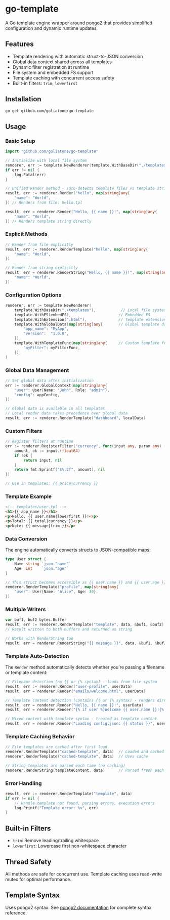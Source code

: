 # go-template

A Go template engine wrapper around pongo2 that provides simplified configuration and dynamic runtime updates.

## Features

- Template rendering with automatic struct-to-JSON conversion
- Global data context shared across all templates
- Dynamic filter registration at runtime
- File system and embedded FS support
- Template caching with concurrent access safety
- Built-in filters: `trim`, `lowerfirst`

## Installation

```bash
go get github.com/goliatone/go-template
```

## Usage

### Basic Setup

```go
import "github.com/goliatone/go-template"

// Initialize with local file system
renderer, err := template.NewRenderer(template.WithBaseDir("./templates"))
if err != nil {
    log.Fatal(err)
}

// Unified Render method - auto-detects template files vs template strings
result, err := renderer.Render("hello", map[string]any{
    "name": "World",
}) // Renders from file: hello.tpl

result, err = renderer.Render("Hello, {{ name }}!", map[string]any{
    "name": "World",
}) // Renders template string directly
```

### Explicit Methods

```go
// Render from file explicitly
result, err := renderer.RenderTemplate("hello", map[string]any{
    "name": "World",
})

// Render from string explicitly
result, err = renderer.RenderString("Hello, {{ name }}!", map[string]any{
    "name": "World",
})
```

### Configuration Options

```go
renderer, err := template.NewRenderer(
    template.WithBaseDir("./templates"),           // Local file system
    template.WithFS(embedFS),                     // Embedded FS
    template.WithExtension(".html"),              // Template extension (default: .tpl)
    template.WithGlobalData(map[string]any{       // Global template data
        "app_name": "MyApp",
        "version":  "1.0.0",
    }),
    template.WithTemplateFunc(map[string]any{     // Custom template functions
        "myFilter": myFilterFunc,
    }),
)
```

### Global Data Management

```go
// Set global data after initialization
err := renderer.GlobalContext(map[string]any{
    "user": User{Name: "John", Role: "admin"},
    "config": appConfig,
})

// Global data is available in all templates
// Local render data takes precedence over global data
result, err := renderer.RenderTemplate("dashboard", localData)
```

### Custom Filters

```go
// Register filters at runtime
err := renderer.RegisterFilter("currency", func(input any, param any) (any, error) {
    amount, ok := input.(float64)
    if !ok {
        return input, nil
    }
    return fmt.Sprintf("$%.2f", amount), nil
})

// Use in templates: {{ price|currency }}
```

### Template Example

```html
<!-- templates/user.tpl -->
<h1>{{ app_name }}</h1>
<p>Hello, {{ user.name|lowerfirst }}!</p>
<p>Total: {{ total|currency }}</p>
<p>Note: {{ message|trim }}</p>
```

### Data Conversion

The engine automatically converts structs to JSON-compatible maps:

```go
type User struct {
    Name string `json:"name"`
    Age  int    `json:"age"`
}

// This struct becomes accessible as {{ user.name }} and {{ user.age }} in templates
renderer.RenderTemplate("profile", map[string]any{
    "user": User{Name: "Alice", Age: 30},
})
```

### Multiple Writers

```go
var buf1, buf2 bytes.Buffer
result, err := renderer.RenderTemplate("template", data, &buf1, &buf2)
// Result written to both buffers and returned as string

// Works with RenderString too
result, err = renderer.RenderString("{{ message }}", data, &buf1, &buf2)
```

### Template Auto-Detection

The `Render` method automatically detects whether you're passing a filename or template content:

```go
// Filename detection (no {{ or {% syntax) - loads from file system
result, err := renderer.Render("user-profile", userData)
result, err = renderer.Render("emails/welcome.html", userData)

// Template content detection (contains {{ or {% syntax) - renders directly
result, err = renderer.Render("Hello, {{ name }}!", userData)
result, err = renderer.Render("{% if user %}Welcome {{ user.name }}!{% endif %}", userData)

// Mixed content with template syntax - treated as template content
result, err = renderer.Render("Loading config.json: {{ status }}", userData)
```

### Template Caching Behavior

```go
// File templates are cached after first load
renderer.RenderTemplate("cached-template", data)  // Loaded and cached
renderer.RenderTemplate("cached-template", data)  // Uses cache

// String templates are parsed each time (no caching)
renderer.RenderString(templateContent, data)      // Parsed fresh each time
```

### Error Handling

```go
result, err := renderer.RenderTemplate("template", data)
if err != nil {
    // Handle template not found, parsing errors, execution errors
    log.Printf("Template error: %v", err)
}
```

## Built-in Filters

- `trim`: Remove leading/trailing whitespace
- `lowerfirst`: Lowercase first non-whitespace character

## Thread Safety

All methods are safe for concurrent use. Template caching uses read-write mutex for optimal performance.

## Template Syntax

Uses pongo2 syntax. See [pongo2 documentation](https://github.com/flosch/pongo2) for complete syntax reference.

